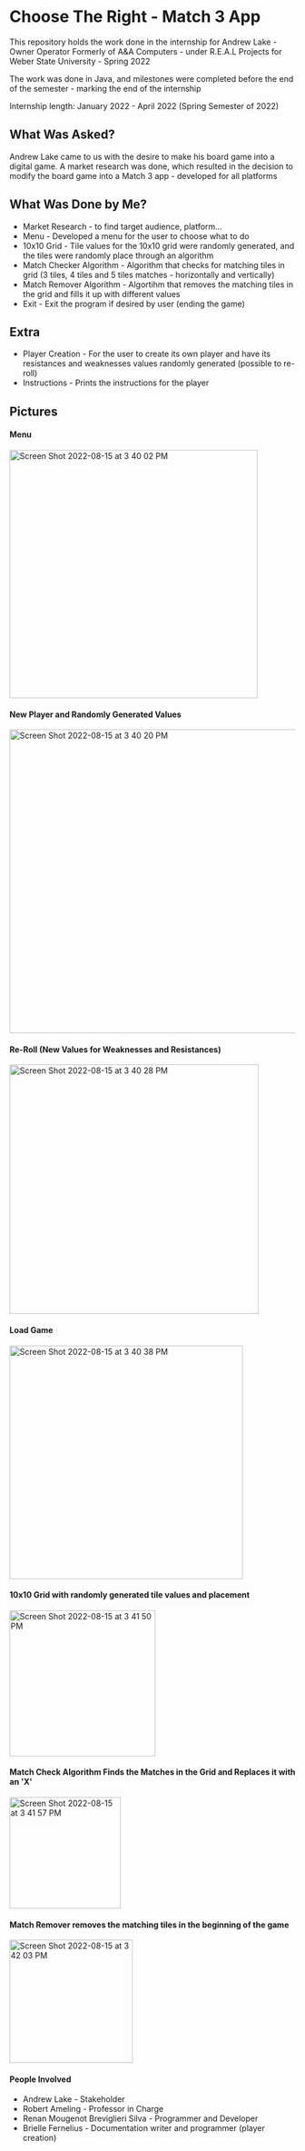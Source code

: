 <h1>Choose The Right -  Match 3 App </h1>
<p>This repository holds the work done in the internship for Andrew Lake - Owner Operator Formerly of A&A Computers - under R.E.A.L Projects for Weber State University - Spring 2022</p>
<p>The work was done in Java, and milestones were completed before the end of the semester - marking the end of the internship</p>
<p>Internship length: January 2022 - April 2022 (Spring Semester of 2022)</p>

<h2>What Was Asked?</h2>
<p>Andrew Lake came to us with the desire to make his board game into a digital game. A market research was done, which resulted in the decision to modify the board game into a Match 3 app - developed for all platforms</p>

<h2>What Was Done by Me?</h4>
<ul>
  <li>Market Research - to find target audience, platform... </li>
  <li>Menu - Developed a menu for the user to choose what to do</li>
  <li>10x10 Grid - Tile values for the 10x10 grid were randomly generated, and the tiles were randomly place through an algorithm</li>
  <li>Match Checker Algorithm - Algorithm that checks for matching tiles in grid (3 tiles, 4 tiles and 5 tiles matches - horizontally and vertically)</li>
  <li>Match Remover Algorithm - Algortihm that removes the matching tiles in the grid and fills it up with different values</li>
  <li>Exit - Exit the program if desired by user (ending the game)</li>
</ul>

<h2>Extra</h2>
<ul>
  <li>Player Creation - For the user to create its own player and have its resistances and weaknesses values randomly generated (possible to re-roll)</li>
  <li>Instructions - Prints the instructions for the player</li>
</ul>

<h2>Pictures</h2>
<h4>Menu</h4>
<img width="437" alt="Screen Shot 2022-08-15 at 3 40 02 PM" src="https://user-images.githubusercontent.com/38012979/184725512-5ac06bb2-cda2-436e-9324-1de1e10ee4da.png">

<h4>New Player and Randomly Generated Values</h4>
<img width="535" alt="Screen Shot 2022-08-15 at 3 40 20 PM" src="https://user-images.githubusercontent.com/38012979/184725517-54fbdc4e-f422-4ee4-94b7-b7053c1c6ddf.png">

<h4>Re-Roll (New Values for Weaknesses and Resistances)</h4>
<img width="439" alt="Screen Shot 2022-08-15 at 3 40 28 PM" src="https://user-images.githubusercontent.com/38012979/184725520-3f33859d-25ed-4aac-aab9-4528059641f9.png">

<h4>Load Game</h4>
<img width="411" alt="Screen Shot 2022-08-15 at 3 40 38 PM" src="https://user-images.githubusercontent.com/38012979/184725533-24613700-e23b-4326-9a32-eb7479ccc506.png">

<h4>10x10 Grid with randomly generated tile values and placement</h4>
<img width="257" alt="Screen Shot 2022-08-15 at 3 41 50 PM" src="https://user-images.githubusercontent.com/38012979/184725552-5ad86e08-e9c3-47b5-bc69-c3d42f7c8be2.png">

<h4>Match Check Algorithm Finds the Matches in the Grid and Replaces it with an 'X'</h4>
<img width="196" alt="Screen Shot 2022-08-15 at 3 41 57 PM" src="https://user-images.githubusercontent.com/38012979/184725560-d4a4a771-d56c-4e12-ad8d-9ae79d242070.png">

<h4>Match Remover removes the matching tiles in the beginning of the game</h4>
<img width="217" alt="Screen Shot 2022-08-15 at 3 42 03 PM" src="https://user-images.githubusercontent.com/38012979/184725571-56e16c1e-d709-4fc7-9fec-fb8c8c4ddfb3.png">




<h4>People Involved</h4>
<ul>
  <li>Andrew Lake - Stakeholder</li>
  <li>Robert Ameling - Professor in Charge</li>
  <li>Renan Mougenot Breviglieri Silva - Programmer and Developer</li>
  <li>Brielle Fernelius - Documentation writer and programmer (player creation)</li>
</ul>

